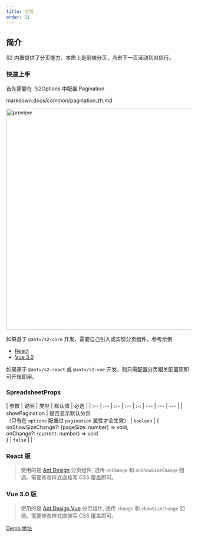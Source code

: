 ```yaml
---
title: 分页
order: 11
---
```


## 简介

S2 内置提供了分页能力。本质上是前端分页，点击下一页滚动到对应行。

### 快速上手

首先需要在 `S2Options 中配置 Pagination

markdown:docs/common/pagination.zh.md

<img src="https://gw.alipayobjects.com/zos/antfincdn/LVw2QOvjgW/b1563a7b-4070-4d61-a18b-6558e2c5b27b.png" width="600"  alt="preview" />

如果基于 `@antv/s2-core` 开发，需要自己引入或实现分页组件，参考示例

* [React](https://github.com/antvis/S2/blob/master/packages/s2-react/src/components/pagination/index.tsx)
* [Vue 3.0](https://github.com/antvis/S2/blob/master/packages/s2-vue/src/components/pagination/index.vue)

如果基于 `@antv/s2-react` 或  `@antv/s2-vue` 开发，则只需配置分页相关配置项即可开箱即用。

### SpreadsheetProps

| 参数 | 说明 | 类型 | 默认值 | 必选 |
| :-- | :-- | :-- | :-- | :-: | --- | --- | --- |
| showPagination | 是否显示默认分页<br>（只有在 `options` 配置过 `pagination` 属性才会生效） | `boolean` \| \{ <br>onShowSizeChange?: (pageSize: number) => void,<br>onChange?: (current: number) => void <br>} | `false` |  |

### React 版

> 使用的是 [Ant Design](https://ant.design/components/pagination-cn/) 分页组件, 透传 `onChange` 和 `onShowSizeChange` 回调。需要修改样式直接写 CSS 覆盖即可。

<playground path='react-component/pagination/demo/pivot.tsx' rid='container'></playground>

### Vue 3.0 版

> 使用的是 [Ant Design Vue](https://antdv.com/components/pagination) 分页组件, 透传 `change` 和 `showSizeChange` 回调。需要修改样式直接写 CSS 覆盖即可。

[Demo 地址](https://codesandbox.io/embed/nice-dijkstra-hzycy6?fontsize=14&hidenavigation=1&theme=dark)
